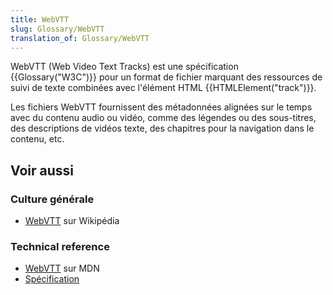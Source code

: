 ```yaml
---
title: WebVTT
slug: Glossary/WebVTT
translation_of: Glossary/WebVTT
---
```


WebVTT (Web Video Text Tracks) est une spécification {{Glossary("W3C")}} pour un format de fichier marquant des ressources de suivi de texte combinées avec l'élément HTML {{HTMLElement("track")}}.

Les fichiers WebVTT fournissent des métadonnées alignées sur le temps avec du contenu audio ou vidéo, comme des légendes ou des sous-titres, des descriptions de vidéos texte, des chapitres pour la navigation dans le contenu, etc.

## Voir aussi

### Culture générale

- [WebVTT](https://fr.wikipedia.org/wiki/WebVTT) sur Wikipédia

### Technical reference

- [WebVTT](/fr/docs/Web/API/WebVTT_API) sur MDN
- [Spécification](https://www.w3.org/TR/webvtt1/)
